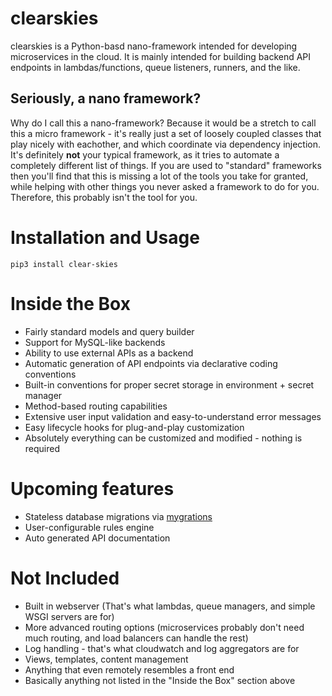 # clearskies

clearskies is a Python-basd nano-framework intended for developing microservices in the cloud.  It is mainly intended for building backend API endpoints in lambdas/functions, queue listeners, runners, and the like.

## Seriously, a nano framework?

Why do I call this a nano-framework?  Because it would be a stretch to call this a micro framework - it's really just a set of loosely coupled classes that play nicely with eachother, and which coordinate via dependency injection.  It's definitely **not** your typical framework, as it tries to automate a completely different list of things.  If you are used to "standard" frameworks then you'll find that this is missing a lot of the tools you take for granted, while helping with other things you never asked a framework to do for you.  Therefore, this probably isn't the tool for you.

# Installation and Usage

```
pip3 install clear-skies
```

# Inside the Box

 - Fairly standard models and query builder
 - Support for MySQL-like backends
 - Ability to use external APIs as a backend
 - Automatic generation of API endpoints via declarative coding conventions
 - Built-in conventions for proper secret storage in environment + secret manager
 - Method-based routing capabilities
 - Extensive user input validation and easy-to-understand error messages
 - Easy lifecycle hooks for plug-and-play customization
 - Absolutely everything can be customized and modified - nothing is required

# Upcoming features

 - Stateless database migrations via [mygrations](https://github.com/cmancone/mygrations)
 - User-configurable rules engine
 - Auto generated API documentation

# Not Included

 - Built in webserver (That's what lambdas, queue managers, and simple WSGI servers are for)
 - More advanced routing options (microservices probably don't need much routing, and load balancers can handle the rest)
 - Log handling - that's what cloudwatch and log aggregators are for
 - Views, templates, content management
 - Anything that even remotely resembles a front end
 - Basically anything not listed in the "Inside the Box" section above
